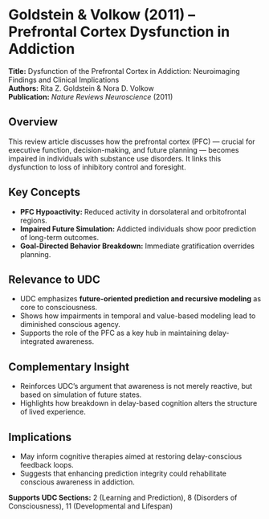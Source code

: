 # **Goldstein & Volkow (2011) – Prefrontal Cortex Dysfunction in Addiction**

**Title:** Dysfunction of the Prefrontal Cortex in Addiction: Neuroimaging Findings and Clinical Implications  
**Authors:** Rita Z. Goldstein & Nora D. Volkow  
**Publication:** *Nature Reviews Neuroscience* (2011)

## 

## **Overview**

This review article discusses how the prefrontal cortex (PFC) — crucial for executive function, decision-making, and future planning — becomes impaired in individuals with substance use disorders. It links this dysfunction to loss of inhibitory control and foresight.

## **Key Concepts**

* **PFC Hypoactivity:** Reduced activity in dorsolateral and orbitofrontal regions.  
* **Impaired Future Simulation:** Addicted individuals show poor prediction of long-term outcomes.  
* **Goal-Directed Behavior Breakdown:** Immediate gratification overrides planning.

## **Relevance to UDC**

* UDC emphasizes **future-oriented prediction and recursive modeling** as core to consciousness.  
* Shows how impairments in temporal and value-based modeling lead to diminished conscious agency.  
* Supports the role of the PFC as a key hub in maintaining delay-integrated awareness.

## **Complementary Insight**

* Reinforces UDC’s argument that awareness is not merely reactive, but based on simulation of future states.  
* Highlights how breakdown in delay-based cognition alters the structure of lived experience.

## **Implications**

* May inform cognitive therapies aimed at restoring delay-conscious feedback loops.  
* Suggests that enhancing prediction integrity could rehabilitate conscious awareness in addiction.

**Supports UDC Sections:** 2 (Learning and Prediction), 8 (Disorders of Consciousness), 11 (Developmental and Lifespan)

